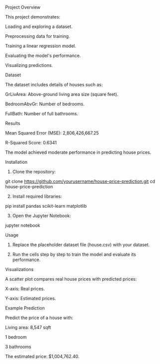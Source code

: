 Project Overview

This project demonstrates:

Loading and exploring a dataset.

Preprocessing data for training.

Training a linear regression model.

Evaluating the model's performance.

Visualizing predictions.


Dataset

The dataset includes details of houses such as:

GrLivArea: Above-ground living area size (square feet).

BedroomAbvGr: Number of bedrooms.

FullBath: Number of full bathrooms.


Results

Mean Squared Error (MSE): 2,806,426,667.25

R-Squared Score: 0.6341


The model achieved moderate performance in predicting house prices.

Installation

1. Clone the repository:

git clone https://github.com/yourusername/house-price-prediction.git
cd house-price-prediction


2. Install required libraries:

pip install pandas scikit-learn matplotlib


3. Open the Jupyter Notebook:

jupyter notebook



Usage

1. Replace the placeholder dataset file (house.csv) with your dataset.


2. Run the cells step by step to train the model and evaluate its performance.



Visualizations

A scatter plot compares real house prices with predicted prices:

X-axis: Real prices.

Y-axis: Estimated prices.


Example Prediction

Predict the price of a house with:

Living area: 8,547 sqft

1 bedroom

3 bathrooms


The estimated price: $1,004,762.40.
